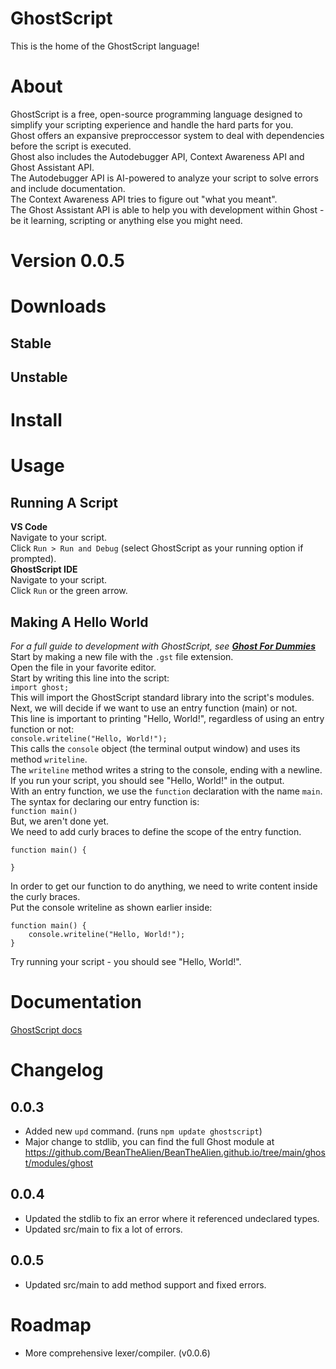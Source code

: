 # GhostScript
This is the home of the GhostScript language!

# About
GhostScript is a free, open-source programming language designed to simplify your scripting experience and handle the hard parts for you.\
Ghost offers an expansive preproccessor system to deal with dependencies before the script is executed.\
Ghost also includes the Autodebugger API, Context Awareness API and Ghost Assistant API.\
The Autodebugger API is AI-powered to analyze your script to solve errors and include documentation.\
The Context Awareness API tries to figure out "what you meant".\
The Ghost Assistant API is able to help you with development within Ghost - be it learning, scripting or anything else you might need.

# Version 0.0.5

# Downloads
## Stable
<!--ghostscript - <a href="" download>download</a>-->

## Unstable
<!--ghostscript - <a href="" download>download</a>-->

# Install
<!--Install with npm:
```
npm install ghostscript
```

Install by download:
1. Go to the downloads section.
2. Download the version you want. (suggested stable@recent)
3. Run `ghostscript-wizard.exe`
4. Optionally add modules you want preinstalled on your system (this helps with performance with high-dependency/long scripts!)
5. Complete the installation
-->

# Usage
## Running A Script
**VS Code**\
Navigate to your script.\
Click `Run > Run and Debug` (select GhostScript as your running option if prompted).\
**GhostScript IDE**\
Navigate to your script.\
Click `Run` or the green arrow.
## Making A Hello World
*For a full guide to development with GhostScript, see **[Ghost For Dummies](https://docs.google.com/document/d/1yntdIvCY6ATQ7Lp2TrRnakA3mU7svRQF1-CldOq83hc/edit?usp=drivesdk)***\
Start by making a new file with the `.gst` file extension.\
Open the file in your favorite editor.\
Start by writing this line into the script:\
`import ghost;`\
This will import the GhostScript standard library into the script's modules.\
Next, we will decide if we want to use an entry function (main) or not.\
This line is important to printing "Hello, World!", regardless of using an entry function or not:\
`console.writeline("Hello, World!");`\
This calls the `console` object (the terminal output window) and uses its method `writeline`.\
The `writeline` method writes a string to the console, ending with a newline.\
If you run your script, you should see "Hello, World!" in the output.\
With an entry function, we use the `function` declaration with the name `main`.\
The syntax for declaring our entry function is:\
`function main()`\
But, we aren't done yet.\
We need to add curly braces to define the scope of the entry function.
```
function main() {

}
```
In order to get our function to do anything, we need to write content inside the curly braces.\
Put the console writeline as shown earlier inside:
```
function main() {
    console.writeline("Hello, World!");
}
```
Try running your script - you should see "Hello, World!".

# Documentation
<a href="https://docs.google.com/document/d/1v5lAGBtDkGrv2eEFVrlzB9dqm6KoyQWsBLZ5BTpgsb0/edit?usp=sharing">GhostScript docs</a>

# Changelog
## 0.0.3
- Added new `upd` command. (runs `npm update ghostscript`)
- Major change to stdlib, you can find the full Ghost module at https://github.com/BeanTheAlien/BeanTheAlien.github.io/tree/main/ghost/modules/ghost
## 0.0.4
- Updated the stdlib to fix an error where it referenced undeclared types.
- Updated src/main to fix a lot of errors.
## 0.0.5
- Updated src/main to add method support and fixed errors.

# Roadmap
- More comprehensive lexer/compiler. (v0.0.6)